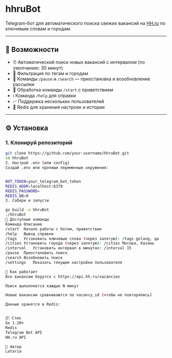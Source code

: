 # hhruBot

Telegram-бот для автоматического поиска свежих вакансий на [HH.ru](https://hh.ru) по ключевым словам и городам.

---

## 🚀 Возможности

- ⏰ Автоматический поиск новых вакансий с интервалом (по умолчанию: 30 минут)
- 🔎 Фильтрация по тегам и городам
- 🛑 Команды `/pause` и `/search` — приостановка и возобновление рассылки
- 👋 Обработка команды `/start` с приветствием
- ℹ️ Команда `/help` для справки
- ✅ Поддержка нескольких пользователей
- 💾 Redis для хранения настроек и истории

---

## ⚙️ Установка

### 1. Клонируй репозиторий
```bash
git clone https://github.com/your-username/hhruBot.git
cd hhruBot
2. Настрой .env (или config)
Создай .env или пропиши переменные окружения:


BOT_TOKEN=your_telegram_bot_token
REDIS_ADDR=localhost:6379
REDIS_PASSWORD=
REDIS_DB=0
3. Собери и запусти

go build -o hhruBot
./hhruBot
💬 Доступные команды
Команда	Описание
/start	Начало работы с ботом, приветствие
/help	Вывод справки
/tags	Установить ключевые слова (через запятую): /tags golang, qa
/cities	Установить города (через запятую): /cities Москва, Казань
/interval	Установить интервал в минутах: /interval 15
/pause	Приостановить поиск
/search	Возобновить поиск
/settings	Показать текущие настройки пользователя

🧠 Как работает
Все вакансии берутся с https://api.hh.ru/vacancies

Поиск выполняется каждые N минут

Новые вакансии сравниваются по vacancy_id (чтобы не повторялись)

Данные хранятся в Redis:


📦 Стек
Go 1.20+
Redis
Telegram Bot API
HH.ru API

🤝 Автор
Lataria 